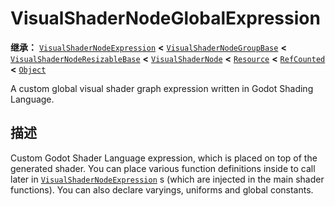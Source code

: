 <!-- ⚠ 请勿编辑本文件 ⚠ -->
<!-- 本文档使用脚本从 WeDot 引擎源码仓库生成。 -->
<!-- 生成脚本：https://github.com/WeDot-Engine/WeDot/tree/4.3/doc/tools/make_md.py； -->
<!-- 原文件：https://github.com/WeDot-Engine/WeDot/tree/4.3/doc/classes/VisualShaderNodeGlobalExpression.xml。 -->

<div id="_class_visualshadernodeglobalexpression"></div>

# VisualShaderNodeGlobalExpression

**继承：** [`VisualShaderNodeExpression`](class_visualshadernodeexpression.md) **<** [`VisualShaderNodeGroupBase`](class_visualshadernodegroupbase.md) **<** [`VisualShaderNodeResizableBase`](class_visualshadernoderesizablebase.md) **<** [`VisualShaderNode`](class_visualshadernode.md) **<** [`Resource`](class_resource.md) **<** [`RefCounted`](class_refcounted.md) **<** [`Object`](class_object.md)

A custom global visual shader graph expression written in Godot Shading Language.

## 描述

Custom Godot Shader Language expression, which is placed on top of the generated shader. You can place various function definitions inside to call later in [`VisualShaderNodeExpression`](class_visualshadernodeexpression.md) s (which are injected in the main shader functions). You can also declare varyings, uniforms and global constants.

[^virtual]: 本方法通常需要用户覆盖才能生效。
[^const]: 本方法无副作用，不会修改该实例的任何成员变量。
[^vararg]: 本方法除了能接受在此处描述的参数外，还能够继续接受任意数量的参数。
[^constructor]: 本方法用于构造某个类型。
[^static]: 调用本方法无需实例，可直接使用类名进行调用。
[^operator]: 本方法描述的是使用本类型作为左操作数的有效运算符。
[^bitfield]: 这个值是由下列位标志构成位掩码的整数。
[^void]: 无返回值。
